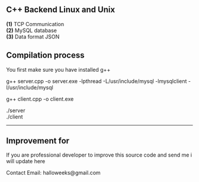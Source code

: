 <h2> C++ Backend Linux and Unix</h2>

<b>(1)</b> TCP Communication</br>
<b>(2)</b> MySQL database</br>
<b>(3)</b> Data format JSON</br>

<h2> Compilation process </h2>
<p>You first make sure you have installed g++</p>
<p>g++ server.cpp -o server.exe -lpthread -L/usr/include/mysql -lmysqlclient -I/usr/include/mysql</p>
<p>g++ client.cpp -o client.exe</p>
./server<br>
./client<br>
<hr>
<h2> Improvement for</h2>
<p>If you are professional developer to improve this source code and send me i will update here</p>
<p>Contact Email: halloweeks@gmail.com</p>
